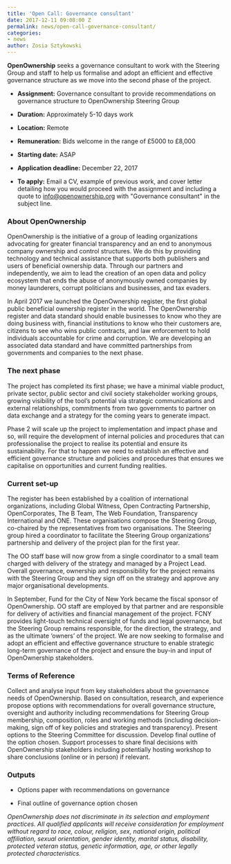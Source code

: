 ```yaml
---
title: 'Open Call: Governance consultant'
date: 2017-12-11 09:08:00 Z
permalink: news/open-call-governance-consultant/
categories:
- news
author: Zosia Sztykowski
---
```


**OpenOwnership** seeks a governance consultant to work with the Steering Group and staff to help us formalise and adopt an efficient and effective governance structure as we move into the second phase of the project.

* **Assignment:** Governance consultant to provide recommendations on governance structure to OpenOwnership Steering Group

* **Duration:** Approximately 5-10 days work

* **Location:** Remote

* **Remuneration:** Bids welcome in the range of £5000 to £8,000

* **Starting date:** ASAP

* **Application deadline:** December 22, 2017

* **To apply:**  Email a CV, example of previous work, and cover letter detailing how you would proceed with the assignment and including a quote to info@openownership.org with "Governance consultant" in the subject line.

### About OpenOwnership

OpenOwnership is the initiative of a group of leading organizations advocating for greater financial transparency and an end to anonymous company ownership and control structures. We do this by providing technology and technical assistance that supports both publishers and users of beneficial ownership data. Through our partners and independently, we aim to lead the creation of an open data and policy ecosystem that ends the abuse of anonymously owned companies by money launderers, corrupt politicians and businesses, and tax evaders.

In April 2017 we launched the OpenOwnership register, the first global public beneficial ownership register in the world. The OpenOwnership register and data standard should enable businesses to know who they are doing business with, financial institutions to know who their customers are, citizens to see who wins public contracts, and law enforcement to hold individuals accountable for crime and corruption. We are developing an associated data standard and have committed partnerships from governments and companies to the next phase.

### The next phase

The project has completed its first phase; we have a minimal viable product, private sector, public sector and civil society stakeholder working groups, growing visibility of the tool’s potential via strategic communications and external relationships, commitments from two governments to partner on data exchange and a strategy for the coming years to generate impact.

Phase 2 will scale up the project to implementation and impact phase and so, will require the development of internal policies and procedures that can professionalise the project to realise its potential and ensure its sustainability. For that to happen we need to establish an effective and efficient governance structure and policies and procedures that ensures we capitalise on opportunities and current funding realities.

### Current set-up

The register has been established by a coalition of international organizations, including Global Witness, Open Contracting Partnership, OpenCorporates, The B Team, The Web Foundation, Transparency International and ONE. These organisations compose the Steering Group, co-chaired by the representatives from two organisations. The Steering group hired a coordinator to facilitate the Steering Group organizations’ partnership and delivery of the project plan for the first year.

The OO staff base will now grow from a single coordinator to a small team charged with delivery of the strategy and managed by a Project Lead. Overall governance, ownership and responsibility for the project remains with the Steering Group and they sign off on the strategy and approve any major organisational developments.

In September, Fund for the City of New York became the fiscal sponsor of OpenOwnership. OO staff are employed by that partner and are responsible for delivery of activities and financial management of the project. FCNY provides light-touch technical oversight of funds and legal governance, but the Steering Group remains responsible, for the direction, the strategy, and as the ultimate ‘owners’ of the project. We are now seeking to formalise and adopt an efficient and effective governance structure to enable strategic long-term governance of the project and ensure the buy-in and input of OpenOwnership stakeholders.

### Terms of Reference

Collect and analyse input from key stakeholders about the governance needs of OpenOwnership.
Based on consultation, research, and experience propose options with recommendations for overall governance structure, oversight and authority including  recommendations for Steering Group membership, composition, roles and working methods (including decision-making, sign off of key policies and strategies and transparency).
Present options to the Steering Committee for discussion.
Develop final outline of the option chosen.
Support processes to share final decisions with OpenOwnership stakeholders including potentially hosting workshop to share conclusions (online or in person) if relevant.

### Outputs

* Options paper with recommendations on governance

* Final outline of governance option chosen

*OpenOwnership does not discriminate in its selection and employment practices. All qualified applicants will receive consideration for employment without regard to race, colour, religion, sex, national origin, political affiliation, sexual orientation, gender identity, marital status, disability, protected veteran status, genetic information, age, or other legally protected characteristics.*
